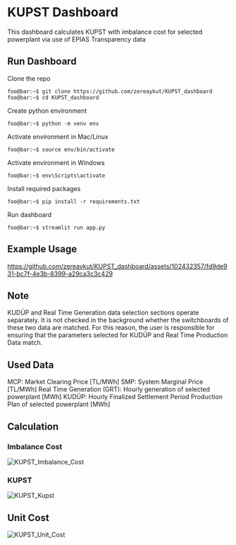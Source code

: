 # KUPST Dashboard
This dashboard calculates KUPST with imbalance cost for selected powerplant via use of EPIAS Transparency data

## Run Dashboard
Clone the repo
```console
foo@bar:~$ git clone https://github.com/zereaykut/KUPST_dashboard
foo@bar:~$ cd KUPST_dashboard
```

Create python environment
```console
foo@bar:~$ python -m venv env
```

Activate environment in Mac/Linux 
```console
foo@bar:~$ source env/bin/activate
```

Activate environment in Windows 
```console
foo@bar:~$ env\Scripts\activate
```

Install required packages
```console
foo@bar:~$ pip install -r requirements.txt
```

Run dashboard
```console
foo@bar:~$ streamlit run app.py
```

## Example Usage
https://github.com/zereaykut/KUPST_dashboard/assets/102432357/fd9de931-bc7f-4e3b-8399-a29ca3c3c429

## Note
KUDÜP and Real Time Generation data selection sections operate separately. It is not checked in the background whether the switchboards of these two data are matched. For this reason, the user is responsible for ensuring that the parameters selected for KUDÜP and Real Time Production Data match.

## Used Data
MCP: Market Clearing Price [TL/MWh]
SMP: System Marginal Price [TL/MWh]
Real Time Generation (GRT): Hourly generation of selected powerplant [MWh]
KUDÜP: Hourly Finalized Settlement Period Production Plan of selected powerplant [MWh]

## Calculation

### Imbalance Cost
![KUPST_Imbalance_Cost](https://github.com/zereaykut/KUPST_dashboard/assets/102432357/3b6b80d6-3328-43bb-9166-9be3913c56b9)

### KUPST
![KUPST_Kupst](https://github.com/zereaykut/KUPST_dashboard/assets/102432357/f73b6d8a-1001-4dfd-9068-5b020356a82e)

## Unit Cost
![KUPST_Unit_Cost](https://github.com/zereaykut/KUPST_dashboard/assets/102432357/502f6808-ccbb-47ff-89a5-090cc55fffc9)
